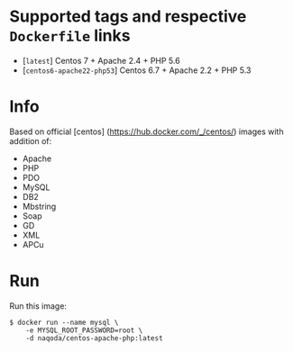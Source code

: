 # Supported tags and respective `Dockerfile` links

-	[`latest`] Centos 7 + Apache 2.4 + PHP 5.6
-   [`centos6-apache22-php53`] Centos 6.7 + Apache 2.2 + PHP 5.3

# Info
Based on official [centos] (https://hub.docker.com/_/centos/) images with addition of:

- Apache
- PHP
- PDO
- MySQL
- DB2
- Mbstring
- Soap
- GD
- XML
- APCu

# Run
Run this image:

```console
$ docker run --name mysql \
	-e MYSQL_ROOT_PASSWORD=root \
	-d naqoda/centos-apache-php:latest
```